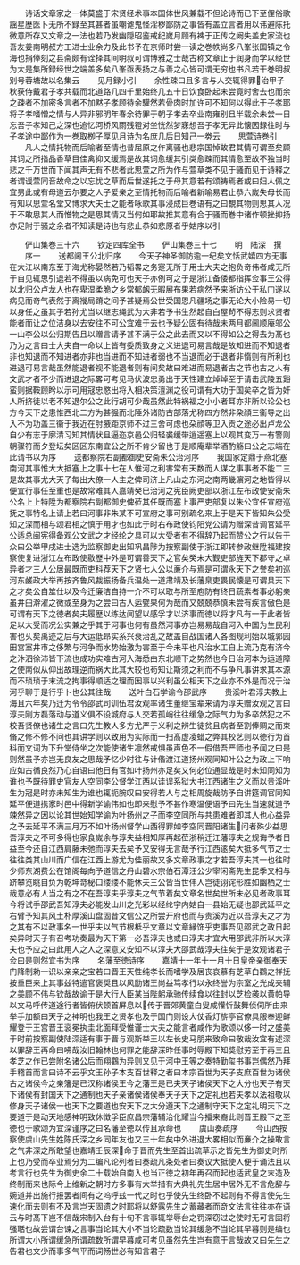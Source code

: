 <!-- { "loadSidebar": true } -->
　　诗话文章家之一体莫盛于宋贤经术事本国体世风兼载不但论诗而已下至俚俗歌謡星歴医卜无所不録至其甚者虽嘲谑鬼怪淫秽鄙防之事皆有盖立言者用以讳避陈托微意所存又文章之一法也若乃发幽隠昭鉴戒纪嵗月顾有裨于正传之阙失盖史家流也吾友姜南明叔方工进士业余力及此书予在京师时尝一读之巻帙尚多八峯张国镇之令海也捐俸刻之县斋颇有诠择其间明叔可谓博雅之士哉古称文章止于润身而学以经世为大是集所録经世之端盖多矣八峯亟表扬之与善之心皆可谓无穷也书凡若干巻明叔别号蓉塘故以名集云
　　见月録小引
　　余性疎口且多言与人交辄得罪治甲子秋获侍戴君子孝共载而北道路几四千里始终几五十日饮食卧起未尝竟时舍去也而余之疎者不加密多言者不加黙子孝顾待余驩然若骨肉时加许可不知何以得此于子孝耶将子孝嗜憎之情与人异非邪明年春余待罪于朝子孝去卒业南雍别且半载余未尝一日忘吾子孝知己之深也追忆河桥风雨残镫对坐恍然梦寐想吾子孝无异此懐因録往时与子孝途中鄙作为一巻取栁子厚见月诗为名庶几后日知己一劵云
　　思萱诗巻引
　　凡人之情托物而后喻者至情也昔屈原之作离骚也悲宗国悼故君其情可谓至矣顾其词之所指品香草目佳禽抑又缓焉是故其词愈缓其引类愈疎而其情愈至故不独当时悲之千万世而下闻其声无有不悲者此思萱之所为作与萱草类不见于骚而见于诗释之者谓谖萱同音故命之以忘忧之草而后世遂托之于母其意若有颂祷焉者或曰妇人佩之宜男此或有母道云尔要之人子爱亲之至情托物而后喻者新喻易君止恭六嵗失母长而有知以思萱名堂又博求大夫士之能者咏歌其事浸成巨巻语有之曰覩其物则思其人况于不敢思其人而惟物之是思其情又当何如耶故推其意有合于骚而巻中诸作顿挫抑扬亦足附于骚之余者不知读是诗也有悲止恭如悲原者乎姑序以引














　　俨山集巻三十六
　　钦定四库全书
　　俨山集巻三十七
　　明　陆深　撰
　　序一
　　送都阃王公北归序
　　今天子神圣御防逾一纪矣文恬武嬉四方无事在大江以南东至于海尤称晏然若乃韬畧之务寔无所于用士大夫之抱负竒伟者咸无所于自见辄思引退若不得虽以病免可也天子亦例可之于是浙江备倭都指挥佥事王公得以北归公卢龙人也在卑湿柔脆之乡常郁衂无暇展布果若病然予来浙访公于私门遂以病见而竒气表然于离褷局蹐之间予甚疑焉公世受国恩凡疆场之事无论大小险易一切以身任之虽其子若孙尤当以继志绳武为大非若予书生然起自白屋茍不得志则求贤者能者而让之位洁身以去安往不可公宜难于去也予疑公固有待哉未两月都阃顺庵邬公一山李公以公归期告且以赠言请予甚不满于公之此去而又以不得如公之得去为髙也乃为之言曰士大夫自一命以上皆有委质致身之义进退可易言哉是故知进而不知退者非也知退而不知进者亦非也当进而不知进者弱也不当退而必于退者非惰则有所利也进退可易言哉虽然能退者视不能退者则有间矣故曰难进而易退者古之节也古之人有文武才者不少而进退之际畧可考见马伏波忠勇出于天性建立焯焯至于请击武陵五谿蛮则据鞍顾盻以示可用冦忠愍出将入相决策澶渊之役可谓有大功于国矣卒之皆为奸人所挤徒以老不知退尔公之此行胡可少哉虽然此特祸福之小小者耳亦非所以论公也方今天下之患惟西北二方为甚强而北陲外诸防古部落尤称四方然非朶顔三衞导之出入不为功盖三衞于我近在肘腋距京师不过三舍可虑也朶顔等卫入贡之途必出卢龙公自少有志于廓清习知其情状且逼迩京邑公归轻裘缓带逍遥塞上以观其变万一有警则朝骤符而夕登坛矣区区东南宜公之所不肯少留也于是顺庵辈举酒酌觞曰公之志端在此请书以为序
　　送都察院右副都御史安斋朱公治河序
　　我国家定鼎于燕北塞南河其事惟大大抵塞上之事十七在人惟河之利害常有天数而人谋之事事者不能二三是故其事尤大天子每出大僚一人主之俾司济上凡山之东河之南两畿濵河之地皆得以便宜行事任至重也是故常难其人嘉靖癸巳治河之宪臣阙吏部以浙江左布政使安斋朱公名上上特陞为都察院右副都御史俾莅其任既而塞上事严吏部复以朱公宜任宣府巡抚之事特名上请上若曰河事非朱某不可宣府之事可别疏名来上于是天下皆知朱公受知之深而相与颂君相之慎于用才也如此于时右布政使钧阳党公请为赠深昔调官延平公适总闽宪得备观公文武之才经纶之具可以大受者有不得辞乃起而赞公之行以告于众曰公举甲戌进士选为监察御史出知巩昌陟为按察副使于浙江即转参政继陞福建按察使复进浙江左布政使敭歴中外是可谓善天下之官矣癸未大觐吏部旌天下郡守之卓异者才三人公居最既而吏科荐天下之贤七人公以亷介与焉是可谓永天下之誉矣初巡河东鹾政大举再按齐鲁风裁振扬备兵温处一道肃靖及长藩臬吏畏民懐是可谓具天下之才矣公自筮仕以及今迁廉洁自持一介不可以取与所至庖防有终日蔬素者事必躬亲虽井臼澣濯之微或至身为之尝曰古人运甓果何为哉而又兢兢恭慎未尝有疾言傲色是可谓有天下之徳者矣夫履歴以练达闻望以感孚才以济事而徳以将才凡有一于此者皆足以大受而况公实兼之乎其于河事也何有虽然河事亦岂易易哉自河入中国为生民利害也乆矣禹迹之后与大运低昻实系兴衰治乱之故盖自战国诸人各图规利始以城郭园田宫室井市之侈繁与河争而水势始激为害至于今未平也凡治水工自上流乃克有济今之汴泗徐沛皆下流也成功实难古河入海悉由东北顺下之势然也今日治河本为运道障之使南似从仰出故理逆而祸大此其大较也茍知让斯须之利而不与争凡事讲求其本源而不琐琐于末流之拘事得顺适之理而因事以兴利虽公相天下之业亦不外是而况于治河乎聊于是行乎卜也公其往哉
　　送叶白石学谕令邵武序
　　贵溪叶君淳夫教上海且六年矣乃迁为令令邵武司训伍君汝观率诸生董继宝辈来请为淳夫赠汝观之言曰淳夫刚方磊落动与道义俱不设城府与人交若孤峭往往缓急之际气力为多卒然犯之不校吾贤僚也诸生之言曰先生教人多方尤严于义利之辨生徒贫且病者至割俸赒之而束脩之修不修不问也其讲学则以致用为实际而一扫髙虚凌蜡之弊其校艺则以徳行为首科而文词为下升堂侍坐之次能使诸生凛然戒惧虽声色不一假借吾严师也予闻之曰是则然虽予亦岂无良友之思哉予忆少时往与计偕渡江道扬州观同知叶公之为政上下响应如古循良然乃心自语曰他日有官如叶扬州亦足矣又何必位通显哉是时未知同知为谁也予既待罪史官友人空同李公督学江西以诖误系狱大书江西诸生之义而以贵溪叶生为冠是时亦未知生为谁也辄扼腕叹曰安得若人与之相周旋哉防予自讲筵调官同知延平便道携家时邑中得新学谕伟如也即来慰予不甚作寒温便语予曰先生当速就道予竦然异之因以论其世始知学谕为叶扬州之子而李空同所与共患难者即其人也心益异之予去延平不满三月万不如叶扬州督学山西得罪如李空同晋阳诸生问者殊少益思吾淳夫之不可多得也家食嵗余与淳夫益相知厚再起莅浙稍迁江藩淳夫之规诲予者日益至今还自江西肩藤未弛而淳夫去矣予又安得无言哉予行江西逺矣大抵多气节之士往往类其山川而广信在江西上游尤为佳丽故又多文章政事之才若吾淳夫其一也往时少师东湖费公在馆阁每向予道信之丹山碧水宗伯石潭汪公少宰闲斋先生昆季又相与跻攀览眺自负为乾坤竒秘口缕缕不能休夫三公皆当世伟人岂徒诩诧形胜如幽栖之士哉意必有人当之有之不在吾淳夫乎淳夫之气节着矣文章名世矣世所未必见者政事耳今将试手邵武吾知淳夫必能发山川之光彩以经纶宇内姑自一县始无疑也邵武延平之右臂予知其风土朴厚溪山盘固昔文信公之所尝开府也而与贵溪为近以吾淳夫之才为之其有不以政事名一世乎夫以气节根柢乎文章以文章縁饰乎吏事吾见邵武之政日起矣异时天子有召考功奏最为天下第一必吾淳夫也或曰淳夫才宜大用邵武非所以大淳夫也予应之曰此用人之人之深意又安知不以淳夫大邵武哉淳夫往矣于是汝观诸君子佥曰是则然宜书为序
　　名藩至徳诗序
　　嘉靖十一年十一月十日皇帝亲御奉天门降制勑一识以亲亲之宝若曰晋王天性纯孝长而嗜学及居丧哀慕有芝草白鸐之祥抚按重臣来上其事兹特遣官褒奨且以风励诸王尚益笃孝行以永终誉为宗室之光成夹辅之美顾不伟与钦哉故谕于是大行人臣某当陛躬承驰传续食以往封以芝检袭以黄帕导以文马呼传道途行者皆俯伏顿首屏息以传于晋郊黄童白叟咸懽忻鼔舞侦伺所由来举手加额曰天子之神明也我王之贤孝也及于国门则设大仗香灯旂亭官僚具服奉迎鲜耀登于王宫晋王衮冕执圭北面拜受惟谨士大夫之能言者咸作为歌颂以侈一时之盛美于时前按察副使陆深适有事于晋与观斯举王以左长史马朋来致命曰敬哉汝宜有述深以罪辞王再命曰咈哉汝旧翰林也何罪之能辞深昨任事时辱殿下知奬慰劳至于再三且孝芝之作已尝附名诸公后而翔鸐为异则又见于河中王等之奏特勤玺书事岂偶然乃拜手稽首而言曰诗不云乎文王孙子本支百世释之者曰本宗百世为天子支庶百世为诸侯古之诸侯今之亲籓是已汉称诸侯王今之藩王是已夫天子诸侯天下之大分也天子有天下诸侯有封国天下之通制也天子亲诸侯诸侯奉天子天下之定礼也若夫孝以法祖敬以修身天子诸侯一也天下之要道也安天下之大分遵天下之通制守天下之定礼明天下之要道于是动天地感神明致休徴孚臣庶昌宗藩辅治化耀当今播来裔此则晋王殿下之至徳也于歌颂为宜深谨序之曰名藩至徳以传且承命也
　　虞山奏疏序
　　今山西按察使虞山先生姓陈氏深之乡同年友也又三十年矣中外进退大畧相似而亷介之操敢言之气非深之所敢望也嘉靖壬辰深命于晋而先生至首出疏草示之皆先生为御史时所上也乃受而卒业焉分为二编凡论列者曰奏疏凡条处者曰奏议大抵使人便于诵法且以考言行也先生为御史余二十载始自南入也当正徳之初年再召而起也适武皇之末造及终制而来也际今上维新之朝时方多事有大举措有大典礼先生居中居外无不言危辞与婉道并出施行报罢者间有之呜呼兹一代之时也乎使先生终卧不起则有不得言使先生速化而去则有不及言岂天固遗之时耶将以舒露先生之蓄藏者而竒文法言往往亦在语云与时髙下岂不信哉宋制入台有十旬不言事辄举辱台之罚深窃过之使时无可言固将强聒也故尝谓台谏之言事当论其大小不当论疏数当论其缓急不当论其早暮则是编也所谓大小所谓缓急所谓疏数所谓早暮咸可考见虽然先生岂有意于言哉故又曰先生之告君也文少而事多气平而词畅世必有知言君子
